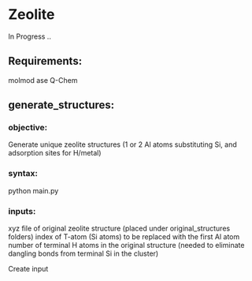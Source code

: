 # Zeolite

In Progress ..
## Requirements:
  molmod
  ase
  Q-Chem

## generate_structures: 
### objective: 
Generate unique zeolite structures (1 or 2 Al atoms substituting Si, and adsorption sites for H/metal)
### syntax:
python main.py
### inputs:
xyz file of original zeolite structure (placed under original_structures folders)
index of T-atom (Si atoms) to be replaced with the first Al atom
number of terminal H atoms in the original structure (needed to eliminate dangling bonds from terminal Si in the cluster)
    
    
Create input
    
    
    


